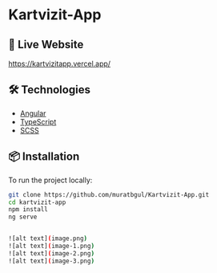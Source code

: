 # Kartvizit-App

## 🚀 Live Website

https://kartvizitapp.vercel.app/

## 🛠 Technologies

- [Angular](https://angular.io/)
- [TypeScript](https://www.typescriptlang.org/)
- [SCSS](https://sass-lang.com/)

## 📦 Installation

To run the project locally:

```bash
git clone https://github.com/muratbgul/Kartvizit-App.git
cd kartvizit-app
npm install
ng serve


![alt text](image.png)
![alt text](image-1.png)
![alt text](image-2.png)
![alt text](image-3.png)